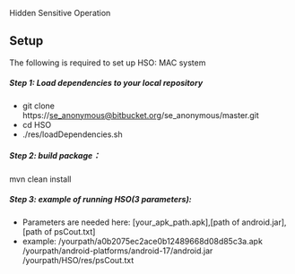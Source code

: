 Hidden Sensitive Operation


## Setup
The following is required to set up HSO:
 MAC system

##### Step 1: Load dependencies to your local repository
* git clone https://se_anonymous@bitbucket.org/se_anonymous/master.git
* cd HSO
* ./res/loadDependencies.sh

##### Step 2: build package：
mvn clean install

##### Step 3: example of running HSO(3 parameters):
* Parameters are needed here: [your_apk_path.apk],[path of android.jar],[path of psCout.txt]
* example:
/yourpath/a0b2075ec2ace0b12489668d08d85c3a.apk
/yourpath/android-platforms/android-17/android.jar
/yourpath/HSO/res/psCout.txt


